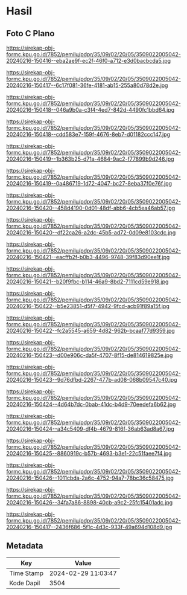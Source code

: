 # Hasil

## Foto C Plano

https://sirekap-obj-formc.kpu.go.id/7852/pemilu/pdpr/35/09/02/20/05/3509022005042-20240216-150416--eba2ae9f-ec2f-46f0-a712-e3d0bacbcda5.jpg

https://sirekap-obj-formc.kpu.go.id/7852/pemilu/pdpr/35/09/02/20/05/3509022005042-20240216-150417--6c17f081-36fe-4181-ab15-255a80d78d2e.jpg

https://sirekap-obj-formc.kpu.go.id/7852/pemilu/pdpr/35/09/02/20/05/3509022005042-20240216-150418--046a9b0a-c3f4-4ed7-842d-4490fc1bbd64.jpg

https://sirekap-obj-formc.kpu.go.id/7852/pemilu/pdpr/35/09/02/20/05/3509022005042-20240216-150418--cdd583e7-159f-4676-8eb7-d01182ccc147.jpg

https://sirekap-obj-formc.kpu.go.id/7852/pemilu/pdpr/35/09/02/20/05/3509022005042-20240216-150419--1b363b25-d71a-4684-9ac2-f77899b9d246.jpg

https://sirekap-obj-formc.kpu.go.id/7852/pemilu/pdpr/35/09/02/20/05/3509022005042-20240216-150419--0a486719-1d72-4047-bc27-8eba37f0e76f.jpg

https://sirekap-obj-formc.kpu.go.id/7852/pemilu/pdpr/35/09/02/20/05/3509022005042-20240216-150420--458d4190-0d01-48df-abb6-4cb5ea46ab57.jpg

https://sirekap-obj-formc.kpu.go.id/7852/pemilu/pdpr/35/09/02/20/05/3509022005042-20240216-150420--df22ca26-a2dc-45b5-ad72-0d09e8103cdc.jpg

https://sirekap-obj-formc.kpu.go.id/7852/pemilu/pdpr/35/09/02/20/05/3509022005042-20240216-150421--eacffb2f-b0b3-4496-9748-39f83d90ee1f.jpg

https://sirekap-obj-formc.kpu.go.id/7852/pemilu/pdpr/35/09/02/20/05/3509022005042-20240216-150421--b20f9fbc-b114-46a9-8bd2-7111cd59e918.jpg

https://sirekap-obj-formc.kpu.go.id/7852/pemilu/pdpr/35/09/02/20/05/3509022005042-20240216-150422--b5e23851-d5f7-4942-9fcd-acb91f89a15f.jpg

https://sirekap-obj-formc.kpu.go.id/7852/pemilu/pdpr/35/09/02/20/05/3509022005042-20240216-150422--fc2a5545-a659-4d82-962b-bcaaf77d9359.jpg

https://sirekap-obj-formc.kpu.go.id/7852/pemilu/pdpr/35/09/02/20/05/3509022005042-20240216-150423--d00e906c-da5f-4707-8f15-de814619825e.jpg

https://sirekap-obj-formc.kpu.go.id/7852/pemilu/pdpr/35/09/02/20/05/3509022005042-20240216-150423--9d76dfbd-2267-477b-ad08-068b09547c40.jpg

https://sirekap-obj-formc.kpu.go.id/7852/pemilu/pdpr/35/09/02/20/05/3509022005042-20240216-150424--4d64b7dc-0bab-41dc-b4d9-70eedefa6b62.jpg

https://sirekap-obj-formc.kpu.go.id/7852/pemilu/pdpr/35/09/02/20/05/3509022005042-20240216-150424--a34c5409-df4b-4679-816f-36ab63ad8a67.jpg

https://sirekap-obj-formc.kpu.go.id/7852/pemilu/pdpr/35/09/02/20/05/3509022005042-20240216-150425--8860919c-b57b-4693-b3e1-22c51faee7f4.jpg

https://sirekap-obj-formc.kpu.go.id/7852/pemilu/pdpr/35/09/02/20/05/3509022005042-20240216-150426--1011cbda-2a6c-4752-94a7-78bc36c58475.jpg

https://sirekap-obj-formc.kpu.go.id/7852/pemilu/pdpr/35/09/02/20/05/3509022005042-20240216-150426--34fa7a86-8898-40cb-a9c2-25fc15401adc.jpg

https://sirekap-obj-formc.kpu.go.id/7852/pemilu/pdpr/35/09/02/20/05/3509022005042-20240216-150417--2436f686-5f1c-4d3c-933f-49a694d108d9.jpg


## Metadata

| Key        | Value               |
| ---------- | ------------------- |
| Time Stamp | 2024-02-29 11:03:47 |
| Kode Dapil | 3504                |



